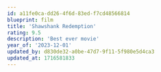 ```yaml
---
id: a11fe0ca-dd26-4f6d-83ed-f7cd48566814
blueprint: film
title: 'Shawshank Redemption'
rating: 9.5
description: 'Best ever movie'
year_of: '2023-12-01'
updated_by: d830de32-a0be-47d7-9f11-5f980e5d4ca3
updated_at: 1716581833
---
```


